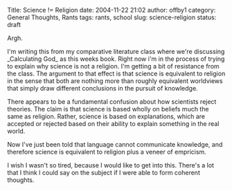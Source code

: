 Title: Science != Religion
date: 2004-11-22 21:02
author: offby1
category: General Thoughts, Rants
tags: rants, school
slug: science-religion
status: draft

Argh.

I'm writing this from my comparative literature class where we're discussing \_Calculating God\_ as this weeks book. Right now i'm in the process of trying to explain why science is not a religion. I'm getting a bit of resistance from the class. The argument to that effect is that science is equivalent to religion in the sense that both are nothing more than roughly equivalent worldviews that simply draw different conclusions in the pursuit of knowledge.

There appears to be a fundamental confusion about how scientists reject theories. The claim is that science is based wholly on beliefs much the same as religion. Rather, science is based on explanations, which are accepted or rejected based on their ability to explain something in the real world.

Now I've just been told that language cannot communicate knowledge, and therefore science is equivalent to religion plus a veneer of empricism.

I wish I wasn't so tired, because I would like to get into this. There's a lot that I think I could say on the subject if I were able to form coherent thoughts.
